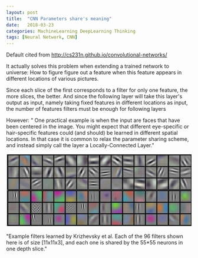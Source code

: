 ```yaml
---
layout: post
title:  "CNN Parameters share's meaning"
date:   2018-03-23
categories: MachineLearning DeepLearning Thinking
tags: [Neural Network, CNN]
---
```

Default cited from http://cs231n.github.io/convolutional-networks/

It actually solves this problem when extending a trained network to universe:
How to figure figure out a feature when this feature appears in different locations of various pictures.

Since each slice of the first corresponds to a filter for only one feature, the more slices, the better.
And since the following layer will take this layer's output as input, namely taking fixed features in different locations as input, the number of features filters must be enough for following layers

However:
" One practical example is when the input are faces that have been centered in the image. You might expect that different eye-specific or hair-specific features could (and should) be learned in different spatial locations. In that case it is common to relax the parameter sharing scheme, and instead simply call the layer a Locally-Connected Layer."

![Kri CNN's weights](img/KriCNN'sweights.jpeg)

"Example filters learned by Krizhevsky et al. Each of the 96 filters shown here is of size [11x11x3], and each one is shared by the 55*55 neurons in one depth slice."

